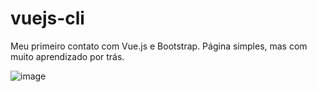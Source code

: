 # vuejs-cli

Meu primeiro contato com Vue.js e Bootstrap. Página simples, mas com muito aprendizado por trás.

![image](https://user-images.githubusercontent.com/61167388/90949947-b92ddb80-e423-11ea-885c-11a198adb770.png)

